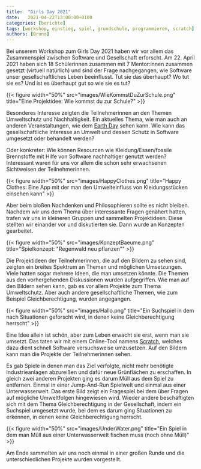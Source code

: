 ```yaml
---
title:  "Girls Day 2021"
date:   2021-04-22T13:00:00+0100
categories: [berichte]
tags: [workshop, einstieg, spiel, grundschule, programmieren, scratch]
authors: [Bruno]
---
```

Bei unserem Workshop zum Girls Day 2021 haben wir vor allem das Zusammenspiel zwischen Software und Gesellschaft erforscht.
Am 22. April 2021 haben sich 18 Schülerinnen zusammen mit 7 Mentor:innen zusammen gesetzt (virtuell natürlich) und sind
der Frage nachgegangen, wie Software unser gesellschaftliches Leben beeinflusst. Tut sie das überhaupt? Wo tut sie es?
Und ist es überhaupt gut so wie sie es tut?

{{< figure width="50%" src="images/WieKommstDuZurSchule.png" title="Eine Projektidee: Wie kommst du zur Schule?" >}}

Besonderes Interesse zeigten die Teilnehmerinnen an den Themen Umweltschutz und Nachhaltigkeit. Ein aktuelles Thema, wie man auch an
anderen Veranstaltungen, wie dem [Earth Day](https://www.earthday.org/) sehen kann. Wie kann das gesellschaftliche Interesse an Umwelt und
dessen Schutz in Software umgesetzt oder behandelt werden?

Oder konkreter: Wie können Resourcen wie Kleidung/Essen/fossile Brennstoffe mit Hilfe von Software nachhaltiger genutzt werden?
Interessant waren für uns vor allem die schon sehr erwachsenen Sichtweisen der Teilnehmerinnen.

{{< figure width="50%" src="images/HappyClothes.png" title="Happy Clothes: Eine App mit der man den Umwelteinfluss von Kleidungsstücken einsehen kann" >}}

Aber beim bloßen Nachdenken und Philosophieren sollte es nicht bleiben. Nachdem wir uns dem Thema über interessante
Fragen genähert hatten, trafen wir uns in kleineren Gruppen und sammelten Projektideen. Diese stellten wir einander vor und diskutierten sie.
Dann wurde an Konzepten gearbeitet.

{{< figure width="50%" src="images/KonzeptBaeume.png" title="Spielkonzept: \"Regenwald neu pflanzen\"" >}}

Die Projektideen der Teilnehmerinnen, die auf den Bildern zu sehen sind, zeigten ein breites Spektrum an Themen und möglichen
Umsetzungen. Viele hatten sogar mehrere Ideen, die man umsetzen könnte. Die Themen aus den vorhergehenden Diskussionen
wurden aufgegriffen. Wie man auf den Bildern sehen kann, gab es vor allem Projekte zum Thema Umweltschutz. Aber auch andere
gesellschaftliche Themen, wie zum Beispiel Gleichberechtigung, wurden angegangen.

{{< figure width="50%" src="images/Hallo.png" title="Ein Suchspiel in dem nach Situationen geforscht wird, in denen keine Gleichberechtigung herrscht" >}}

Eine Idee allein ist schön, aber zum Leben erwacht sie erst, wenn man sie umsetzt.
Das taten wir mit einem Online-Tool namens [Scratch](https://scratch.mit.edu/), welches dazu dient schnell Software versuchsweise umzusetzen.
Auf den Bildern kann man die Projekte der Teilnehmerinnen sehen.

Es gab Spiele in denen man das Ziel verfolgte, nicht mehr benötigte Industrieanlagen abzureißen und dafür neue Grünflächen zu erschaffen. In gleich
zwei anderen Projekten ging es darum Müll aus dem Spiel zu entfernen. Einmal in einer Jump-And-Run Spielwelt und einmal aus einer Unterwasserwelt.
Das erste Bild zeigt ein Fragespiel bei dem über Fragen auf mögliche Umweltfolgen hingewiesen wird. Wieder andere beschäftigten sich mit dem Thema
Gleichberechtigung in der Gesellschaft, indem ein Suchspiel umgesetzt wurde, bei dem es darum ging Situationen zu erkennen, in denen keine Gleichberechtigung herrscht.

{{< figure width="50%" src="images/UnderWater.png" title="Ein Spiel in dem man Müll aus einer Unterwasserwelt fischen muss (noch ohne Müll)" >}}

Am Ende sammelten wir uns noch einmal in einer großen Runde und die unterschiedlichen Projekte wurden vorgestellt.
